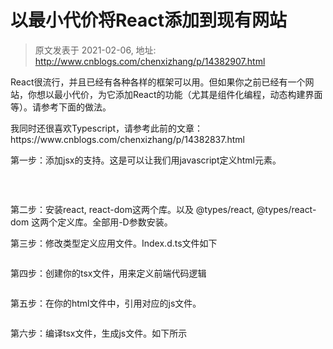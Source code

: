 # 以最小代价将React添加到现有网站 
> 原文发表于 2021-02-06, 地址: http://www.cnblogs.com/chenxizhang/p/14382907.html 


<p>React很流行，并且已经有各种各样的框架可以用。但如果你之前已经有一个网站，你想以最小代价，为它添加React的功能（尤其是组件化编程，动态构建界面等）。请参考下面的做法。
</p><p>我同时还很喜欢Typescript，请参考此前的文章：https://www.cnblogs.com/chenxizhang/p/14382837.html
</p><p>第一步：添加jsx的支持。这是可以让我们用javascript定义html元素。
</p><p><img src="https://img2020.cnblogs.com/blog/9072/202102/9072-20210206204756416-1916476775.png" alt=""/>
	</p><p>
 </p><p>第二步：安装react, react-dom这两个库。以及 @types/react, @types/react-dom 这两个定义库。全部用-D参数安装。
</p><p>第三步：修改类型定义应用文件。Index.d.ts文件如下
</p><p><img src="https://img2020.cnblogs.com/blog/9072/202102/9072-20210206204757397-907128589.png" alt=""/>
	</p><p>第四步：创建你的tsx文件，用来定义前端代码逻辑
</p><p><img src="https://img2020.cnblogs.com/blog/9072/202102/9072-20210206204757870-2088544522.png" alt=""/>
	</p><p>第五步：在你的html文件中，引用对应的js文件。
</p><p><img src="https://img2020.cnblogs.com/blog/9072/202102/9072-20210206204759483-1721531639.png" alt=""/>
	</p><p>第六步：编译tsx文件，生成js文件。如下所示
</p><p><img src="https://img2020.cnblogs.com/blog/9072/202102/9072-20210206204801238-243888233.png" alt=""/></p>